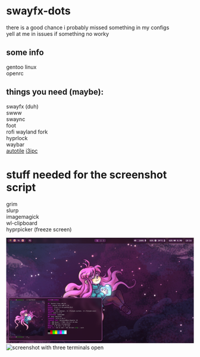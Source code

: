 # swayfx-dots
there is a good chance i probably missed something in my configs\
yell at me in issues if something no worky

## some info
gentoo linux\
openrc

## things you need (maybe):
swayfx (duh)\
swww\
swaync\
foot\
rofi wayland fork\
hyprlock\
waybar\
[autotile](https://github.com/nwg-piotr/autotiling/tree/master)
[i3ipc](https://github.com/altdesktop/i3ipc-python)

# stuff needed for the screenshot script
grim\
slurp\
imagemagick\
wl-clipboard\
hyprpicker (freeze screen)

![screenshot of desktop](screenshot.png)
![screenshot with three terminals open](screenshot2.png)

